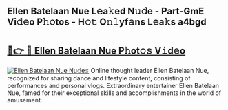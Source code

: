 ## Ellen Batelaan Nue L𝚎a𝚔ed N𝚞𝚍e - Part-GmE Vi𝚍𝚎o P𝚑𝚘tos - H𝚘𝚝 O𝚗𝚕yf𝚊ns L𝚎a𝚔s a4bgd

# <h2><a href="http://kfahbc.oniu.top/?m=Ellen+Batelaan+Nue">🔗👉 🔴 Ellen Batelaan Nue P𝚑ot𝚘𝚜 V𝚒d𝚎o</a></h2>

[![Ellen Batelaan Nue Nu𝚍e𝚜](https://i.imgur.com/0qMVB7G.gif)](http://kfahbc.oniu.top/?m=Ellen+Batelaan+Nue)
Online thought leader Ellen Batelaan Nue, recognized for sharing dance and lifestyle content, consisting of performances and personal vlogs. Extraordinary entertainer Ellen Batelaan Nue, famed for their exceptional skills and accomplishments in the world of amusement.  
